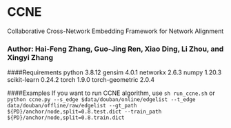 # CCNE
Collaborative Cross-Network Embedding Framework for Network Alignment
### Author: Hai-Feng Zhang, Guo-Jing Ren, Xiao Ding, Li Zhou, and Xingyi Zhang

####Requirements
python                    3.8.12
gensim                    4.0.1
networkx                  2.6.3
numpy                     1.20.3
scikit-learn              0.24.2
torch                     1.9.0
torch-geometric           2.0.4

####Examples
If you want to run CCNE algorithm, use
`sh run_ccne.sh`
or
`python ccne.py --s_edge $data/douban/online/edgelist --t_edge data/douban/offline/raw/edgelist --gt_path ${PD}/anchor/node,split=0.8.test.dict --train_path ${PD}/anchor/node,split=0.8.train.dict`
